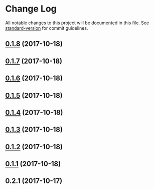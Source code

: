 # Change Log

All notable changes to this project will be documented in this file. See [standard-version](https://github.com/conventional-changelog/standard-version) for commit guidelines.

<a name="0.1.8"></a>
## [0.1.8](https://github.com/getchui/Trueface.ai_SDK/compare/v0.2.3...v0.1.8) (2017-10-18)



<a name="0.1.7"></a>
## [0.1.7](https://github.com/getchui/Trueface.ai_SDK/compare/v0.1.6...v0.1.7) (2017-10-18)



<a name="0.1.6"></a>
## [0.1.6](https://github.com/getchui/Trueface.ai_SDK/compare/v0.1.5...v0.1.6) (2017-10-18)



<a name="0.1.5"></a>
## [0.1.5](https://github.com/getchui/Trueface.ai_SDK/compare/v0.1.4...v0.1.5) (2017-10-18)



<a name="0.1.4"></a>
## [0.1.4](https://github.com/getchui/Trueface.ai_SDK/compare/v0.1.3...v0.1.4) (2017-10-18)



<a name="0.1.3"></a>
## [0.1.3](https://github.com/getchui/Trueface.ai_SDK/compare/v0.2.2...v0.1.3) (2017-10-18)



<a name="0.1.2"></a>
## [0.1.2](https://github.com/getchui/Trueface.ai_SDK/compare/v0.1.1...v0.1.2) (2017-10-18)



<a name="0.1.1"></a>
## [0.1.1](https://github.com/getchui/Trueface.ai_SDK/compare/v0.2.1...v0.1.1) (2017-10-18)



<a name="0.2.1"></a>
## 0.2.1 (2017-10-17)
